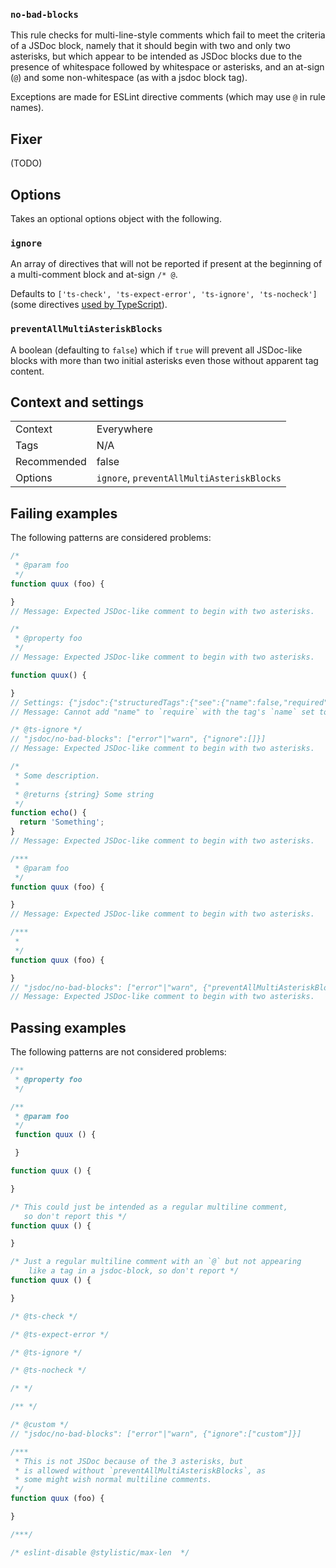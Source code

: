 <a name="user-content-no-bad-blocks"></a>
<a name="no-bad-blocks"></a>
### <code>no-bad-blocks</code>



This rule checks for multi-line-style comments which fail to meet the
criteria of a JSDoc block, namely that it should begin with two and only two
asterisks, but which appear to be intended as JSDoc blocks due to the presence
of whitespace followed by whitespace or asterisks, and
an at-sign (`@`) and some non-whitespace (as with a jsdoc block tag).

Exceptions are made for ESLint directive comments (which may use `@` in
rule names).

<a name="user-content-fixer"></a>
<a name="fixer"></a>
## Fixer

(TODO)

<a name="user-content-options"></a>
<a name="options"></a>
## Options

Takes an optional options object with the following.

<a name="user-content-options-ignore"></a>
<a name="options-ignore"></a>
### <code>ignore</code>

An array of directives that will not be reported if present at the beginning of
a multi-comment block and at-sign `/* @`.

Defaults to `['ts-check', 'ts-expect-error', 'ts-ignore', 'ts-nocheck']`
(some directives [used by TypeScript](https://www.typescriptlang.org/docs/handbook/intro-to-js-ts.html#ts-check)).

<a name="user-content-options-preventallmultiasteriskblocks"></a>
<a name="options-preventallmultiasteriskblocks"></a>
### <code>preventAllMultiAsteriskBlocks</code>

A boolean (defaulting to `false`) which if `true` will prevent all
JSDoc-like blocks with more than two initial asterisks even those without
apparent tag content.

<a name="user-content-context-and-settings"></a>
<a name="context-and-settings"></a>
## Context and settings

|||
|---|---|
|Context|Everywhere|
|Tags|N/A|
|Recommended|false|
|Options|`ignore`, `preventAllMultiAsteriskBlocks`|

<a name="user-content-failing-examples"></a>
<a name="failing-examples"></a>
## Failing examples

The following patterns are considered problems:

````ts
/*
 * @param foo
 */
function quux (foo) {

}
// Message: Expected JSDoc-like comment to begin with two asterisks.

/*
 * @property foo
 */
// Message: Expected JSDoc-like comment to begin with two asterisks.

function quux() {

}
// Settings: {"jsdoc":{"structuredTags":{"see":{"name":false,"required":["name"]}}}}
// Message: Cannot add "name" to `require` with the tag's `name` set to `false`

/* @ts-ignore */
// "jsdoc/no-bad-blocks": ["error"|"warn", {"ignore":[]}]
// Message: Expected JSDoc-like comment to begin with two asterisks.

/*
 * Some description.
 *
 * @returns {string} Some string
 */
function echo() {
  return 'Something';
}
// Message: Expected JSDoc-like comment to begin with two asterisks.

/***
 * @param foo
 */
function quux (foo) {

}
// Message: Expected JSDoc-like comment to begin with two asterisks.

/***
 *
 */
function quux (foo) {

}
// "jsdoc/no-bad-blocks": ["error"|"warn", {"preventAllMultiAsteriskBlocks":true}]
// Message: Expected JSDoc-like comment to begin with two asterisks.
````



<a name="user-content-passing-examples"></a>
<a name="passing-examples"></a>
## Passing examples

The following patterns are not considered problems:

````ts
/**
 * @property foo
 */

/**
 * @param foo
 */
 function quux () {

 }

function quux () {

}

/* This could just be intended as a regular multiline comment,
   so don't report this */
function quux () {

}

/* Just a regular multiline comment with an `@` but not appearing
    like a tag in a jsdoc-block, so don't report */
function quux () {

}

/* @ts-check */

/* @ts-expect-error */

/* @ts-ignore */

/* @ts-nocheck */

/* */

/** */

/* @custom */
// "jsdoc/no-bad-blocks": ["error"|"warn", {"ignore":["custom"]}]

/***
 * This is not JSDoc because of the 3 asterisks, but
 * is allowed without `preventAllMultiAsteriskBlocks`, as
 * some might wish normal multiline comments.
 */
function quux (foo) {

}

/***/

/* eslint-disable @stylistic/max-len  */
````

